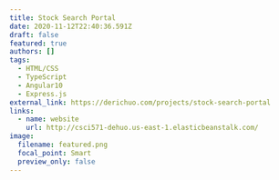 ```yaml
---
title: Stock Search Portal
date: 2020-11-12T22:40:36.591Z
draft: false
featured: true
authors: []
tags:
  - HTML/CSS
  - TypeScript
  - Angular10
  - Express.js
external_link: https://derichuo.com/projects/stock-search-portal
links:
  - name: website
    url: http://csci571-dehuo.us-east-1.elasticbeanstalk.com/
image:
  filename: featured.png
  focal_point: Smart
  preview_only: false
---
```

